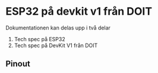 # ESP32 på devkit v1 från DOIT
Dokumentationen kan delas upp i två delar
1. Tech spec på ESP32
2. Tech spec på DevKit V1 från DOIT

## Pinout

